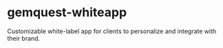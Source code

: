 # gemquest-whiteapp
Customizable white-label app for clients to personalize and integrate with their brand.
